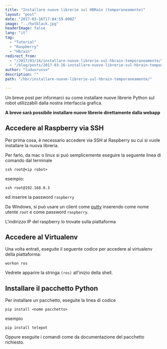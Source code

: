```yaml
---
title: "Installare nuove librerie sul HBRain (temporaneamente)"
layout: "post"
date: "2017-03-16T17:04:59.000Z"
image: "../hotblack.jpg"
headerImage: false
lang: "it"
tag:
  - "Tutorial"
  - "Raspberry"
  - "Hbrain"
redirect_from:
  - "/2017/03/16/installare-nuove-librerie-sul-hbrain-temporaneamente/"
  - "/blog/posts/2017-03-16-installare-nuove-librerie-sul-hbrain-temporaneamente"
author: "ludusrusso"
description: ""
path: "/hbr/installare-nuove-librerie-sul-hbrain-temporaneamente/"

---
```


Un breve post per informarci su come installare nuove librerie Python sul robot utilizzabili dalla nostra interfaccia grafica.

<strong>A breve sarà possibile installare nuove librerie direttamente dalla webapp</strong>

## Accedere al Raspberry via SSH

Per prima cosa, è necessario accedere via SSH al Raspberry su cui si vuole installare la nuova libreria.

Per farlo, da mac o linux si può semplicemente eseguire la seguente linea di comando dal terminale

```
ssh root@<ip robot>
```

esempio:

```
ssh root@192.168.0.3
```

ed inserire la password `raspberry`

Da Windows, si può usare un client come [putty](http://www.putty.org/) inserendo come nome utente `root` e come password `raspberry`.

L'indirizzo IP del raspberry lo trovate sulla piattaforma

## Accedere al Virtualenv

Una volta entrati, eseguite il seguente codice per accedere al virtualenv della piattaforma:

```
workon ros
```

Vedrete apparire la stringa `(ros)` all'inizio della shell.

## Installare il pacchetto Python

Per installare un pacchetto, eseguite la linea di codice

```
pip install <nome pacchetto>
```

esempio

```
pip install telepot
```

Oppure eseguite i comandi come da documentazione del pacchetto richiesto.
